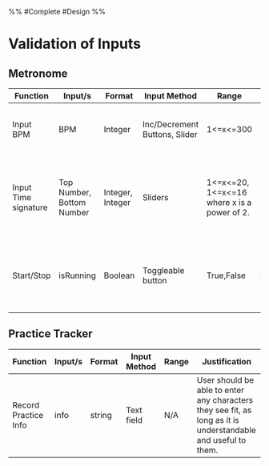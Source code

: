 %%
#Complete
#Design
%%
# Validation of Inputs

## Metronome

| Function             | Input/s                   | Format           | Input Method                  | Range                                       | Justification                                                              |
| -------------------- | ------------------------- | ---------------- | ----------------------------- | ------------------------------------------- | -------------------------------------------------------------------------- |
| Input BPM            | BPM                       | Integer          | Inc/Decrement Buttons, Slider | 1<=x<=300                                   | Vast majority of music's BPM is within this range                          |
| Input Time signature | Top Number, Bottom Number | Integer, Integer | Sliders                       | 1<=x<=20, 1<=x<=16 where x is a power of 2. | Majority of music is within this range, Bottom number must be a power of 2 |
| Start/Stop           | isRunning                 | Boolean          | Toggleable button             | True,False                                  | There are only two valid states for any metronome, running or not running  |

## Practice Tracker

| Function             | Input/s | Format | Input Method | Range | Justification                                                                                                 |
| -------------------- | ------- | ------ | ------------ | ----- | ------------------------------------------------------------------------------------------------------------- |
| Record Practice Info | info    | string | Text field   | N/A   | User should be able to enter any characters they see fit, as long as it is understandable and useful to them. |

